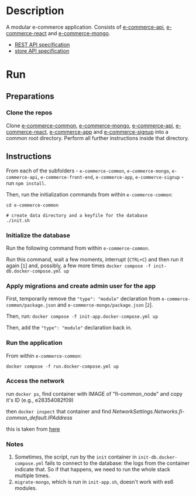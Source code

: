 # Description
A modular e-commerce application. Consists of [e-commerce-api](https://github.com/gottfried-github/e-commerce-api), [e-commerce-react](https://github.com/gottfried-github/e-commerce-react) and [e-commerce-mongo](https://github.com/gottfried-github/e-commerce-mongo).

* [REST API specification](https://github.com/gottfried-github/e-commerce-api#rest-api)
* [store API specification](https://github.com/gottfried-github/e-commerce-api#store-api)

# Run
## Preparations
### Clone the repos
Clone [e-commerce-common](https://github.com/gottfried-github/e-commerce-common), [e-commerce-mongo](https://github.com/gottfried-github/e-commerce-mongo), [e-commerce-api](https://github.com/gottfried-github/e-commerce-api), [e-commerce-react](https://github.com/gottfried-github/e-commerce-react), [e-commerce-app](https://github.com/gottfried-github/e-commerce-app) and [e-commerce-signup](https://github.com/gottfried-github/e-commerce-signup) into a common root directory. Perform all further instructions inside that directory.

## Instructions
From each of the subfolders - `e-commerce-common`, `e-commerce-mongo`, `e-commerce-api`, `e-commerce-front-end`, `e-commerce-app`, `e-commerce-signup` - run `npm install`. 

Then, run the initialization commands from within `e-commerce-common`:
```shell
cd e-commerce-common

# create data directory and a keyfile for the database
./init.sh
```

### Initialize the database
Run the following command from within `e-commerce-common`.

Run this command, wait a few moments, interrupt (`CTRL+C`) and then run it again [`1`] and, possibly, a few more times
`docker compose -f init-db.docker-compose.yml up`

### Apply migrations and create admin user for the app
First, temporarily remove the `"type": "module"` declaration from `e-commerce-common/package.json` and `e-commerce-mongo/package.json` [`2`].

Then, run:
`docker compose -f init-app.docker-compose.yml up`

Then, add the `"type": "module"` declaration back in.

### Run the application
From within `e-commerce-common`:

`docker compose -f run.docker-compose.yml up`

### Access the network
run `docker ps`, find container with IMAGE of "fi-common_node" and copy it's ID (e.g., e28354082f09)

then `docker inspect` that container and find *NetworkSettings.Networks.fi-common_default.IPAddress*

this is taken from [here](https://stackoverflow.com/a/56741737)

### Notes
1. Sometimes, the script, run by the `init` container in `init-db.docker-compose.yml` fails to connect to the database: the logs from the container indicate that. So if that happens, we need to run the whole stack multiple times.
2. `migrate-mongo`, which is run in `init-app.sh`, doesn't work with es6 modules.